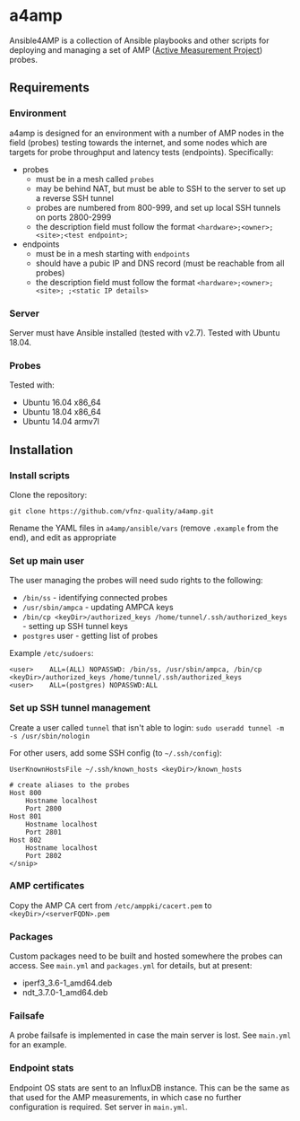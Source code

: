 # a4amp
Ansible4AMP is a collection of Ansible playbooks and other scripts for deploying and managing a set of AMP ([Active Measurement Project](https://github.com/wanduow/amplet2)) probes.

## Requirements
### Environment
a4amp is designed for an environment with a number of AMP nodes in the field (probes) testing towards the internet, and some nodes which are targets for probe throughput and latency tests (endpoints). Specifically:
* probes
  * must be in a mesh called `probes`
  * may be behind NAT, but must be able to SSH to the server to set up a reverse SSH tunnel
  * probes are numbered from 800-999, and set up local SSH tunnels on ports 2800-2999
  * the description field must follow the format `<hardware>;<owner>;<site>;<test endpoint>;`
* endpoints
  * must be in a mesh starting with `endpoints`
  * should have a pubic IP and DNS record (must be reachable from all probes)
  * the description field must follow the format `<hardware>;<owner>;<site>; ;<static IP details>`

### Server
Server must have Ansible installed (tested with v2.7). Tested with Ubuntu 18.04.

### Probes
Tested with:
* Ubuntu 16.04 x86_64
* Ubuntu 18.04 x86_64
* Ubuntu 14.04 armv7l

## Installation
### Install scripts
Clone the repository:
```
git clone https://github.com/vfnz-quality/a4amp.git
````
Rename the YAML files in `a4amp/ansible/vars` (remove `.example` from the end), and edit as appropriate

### Set up main user
The user managing the probes will need sudo rights to the following:
* `/bin/ss` - identifying connected probes
* `/usr/sbin/ampca` - updating AMPCA keys
* `/bin/cp <keyDir>/authorized_keys /home/tunnel/.ssh/authorized_keys` - setting up SSH tunnel keys
* `postgres` user - getting list of probes

Example `/etc/sudoers`:
```
<user>    ALL=(ALL) NOPASSWD: /bin/ss, /usr/sbin/ampca, /bin/cp <keyDir>/authorized_keys /home/tunnel/.ssh/authorized_keys
<user>    ALL=(postgres) NOPASSWD:ALL
```

### Set up SSH tunnel management
Create a user called `tunnel` that isn't able to login:
```sudo useradd tunnel -m -s /usr/sbin/nologin```

For other users, add some SSH config (to `~/.ssh/config`):
```
UserKnownHostsFile ~/.ssh/known_hosts <keyDir>/known_hosts

# create aliases to the probes
Host 800
    Hostname localhost
    Port 2800
Host 801
    Hostname localhost
    Port 2801
Host 802
    Hostname localhost
    Port 2802
</snip>
```

### AMP certificates
Copy the AMP CA cert from `/etc/amppki/cacert.pem` to `<keyDir>/<serverFQDN>.pem`

### Packages
Custom packages need to be built and hosted somewhere the probes can access. See `main.yml` and `packages.yml` for details, but at present:
* iperf3_3.6-1_amd64.deb
* ndt_3.7.0-1_amd64.deb

### Failsafe
A probe failsafe is implemented in case the main server is lost. See `main.yml` for an example.

### Endpoint stats
Endpoint OS stats are sent to an InfluxDB instance. This can be the same as that used for the AMP measurements, in which case no further configuration is required. Set server in `main.yml`.
